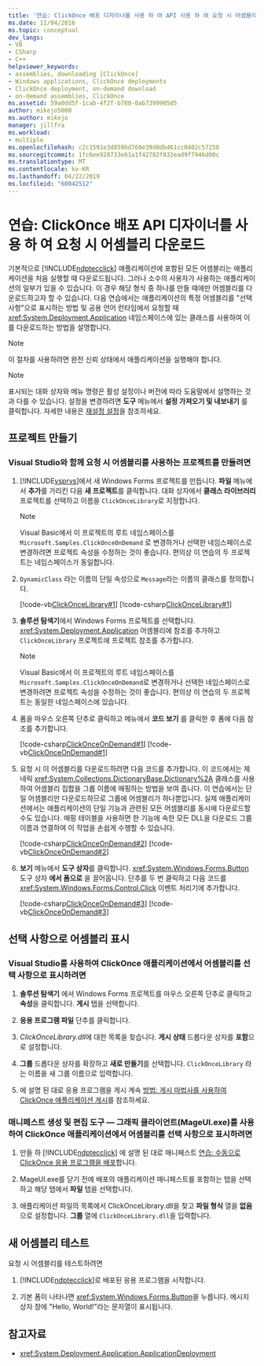 ```yaml
---
title: '연습: ClickOnce 배포 디자이너를 사용 하 여 API 사용 하 여 요청 시 어셈블리 다운로드 | Microsoft Docs'
ms.date: 11/04/2016
ms.topic: conceptual
dev_langs:
- VB
- CSharp
- C++
helpviewer_keywords:
- assemblies, downloading [ClickOnce]
- Windows applications, ClickOnce deployments
- ClickOnce deployment, on-demand download
- on-demand assemblies, ClickOnce
ms.assetid: 59a0dd5f-1cab-4f2f-b780-0ab7399905d5
author: mikejo5000
ms.author: mikejo
manager: jillfra
ms.workload:
- multiple
ms.openlocfilehash: c2c1591e3d859bd768e39d0db461cc0402c57258
ms.sourcegitcommit: 1fc6ee928733e61a1f42782f832ead9f7946d00c
ms.translationtype: MT
ms.contentlocale: ko-KR
ms.lasthandoff: 04/22/2019
ms.locfileid: "60042512"
---
```

# <a name="walkthrough-download-assemblies-on-demand-with-the-clickonce-deployment-api-using-the-designer"></a>연습: ClickOnce 배포 API 디자이너를 사용 하 여 요청 시 어셈블리 다운로드
기본적으로 [!INCLUDE[ndptecclick](../deployment/includes/ndptecclick_md.md)] 애플리케이션에 포함된 모든 어셈블리는 애플리케이션을 처음 실행할 때 다운로드됩니다. 그러나 소수의 사용자가 사용하는 애플리케이션의 일부가 있을 수 있습니다. 이 경우 해당 형식 중 하나를 만들 때에만 어셈블리를 다운로드하고자 할 수 있습니다. 다음 연습에서는 애플리케이션의 특정 어셈블리를 "선택 사항"으로 표시하는 방법 및 공용 언어 런타임에서 요청할 때 <xref:System.Deployment.Application> 네임스페이스에 있는 클래스를 사용하여 이를 다운로드하는 방법을 설명합니다.

> [!NOTE]
> 이 절차를 사용하려면 완전 신뢰 상태에서 애플리케이션을 실행해야 합니다.

> [!NOTE]
> 표시되는 대화 상자와 메뉴 명령은 활성 설정이나 버전에 따라 도움말에서 설명하는 것과 다를 수 있습니다. 설정을 변경하려면 **도구** 메뉴에서 **설정 가져오기 및 내보내기** 를 클릭합니다. 자세한 내용은 [재설정 설정](../ide/environment-settings.md#reset-settings)을 참조하세요.

## <a name="create-the-projects"></a>프로젝트 만들기

### <a name="to-create-a-project-that-uses-an-on-demand-assembly-with-visual-studio"></a>Visual Studio와 함께 요청 시 어셈블리를 사용하는 프로젝트를 만들려면

1. [!INCLUDE[vsprvs](../code-quality/includes/vsprvs_md.md)]에서 새 Windows Forms 프로젝트를 만듭니다. **파일** 메뉴에서 **추가**를 가리킨 다음 **새 프로젝트**를 클릭합니다. 대화 상자에서 **클래스 라이브러리** 프로젝트를 선택하고 이름을 `ClickOnceLibrary`로 지정합니다.

   > [!NOTE]
   >  Visual Basic에서 이 프로젝트의 루트 네임스페이스를 `Microsoft.Samples.ClickOnceOnDemand` 로 변경하거나 선택한 네임스페이스로 변경하려면 프로젝트 속성을 수정하는 것이 좋습니다. 편의상 이 연습의 두 프로젝트는 네임스페이스가 동일합니다.

2. `DynamicClass` 라는 이름의 단일 속성으로 `Message`라는 이름의 클래스를 정의합니다.

    [!code-vb[ClickOnceLibrary#1](../deployment/codesnippet/VisualBasic/walkthrough-downloading-assemblies-on-demand-with-the-clickonce-deployment-api-using-the-designer_1.vb)]
    [!code-csharp[ClickOnceLibrary#1](../deployment/codesnippet/CSharp/walkthrough-downloading-assemblies-on-demand-with-the-clickonce-deployment-api-using-the-designer_1.cs)]

3. **솔루션 탐색기**에서 Windows Forms 프로젝트를 선택합니다. <xref:System.Deployment.Application> 어셈블리에 참조를 추가하고 `ClickOnceLibrary` 프로젝트에 프로젝트 참조를 추가합니다.

   > [!NOTE]
   >  Visual Basic에서 이 프로젝트의 루트 네임스페이스를 `Microsoft.Samples.ClickOnceOnDemand`로 변경하거나 선택한 네임스페이스로 변경하려면 프로젝트 속성을 수정하는 것이 좋습니다. 편의상 이 연습의 두 프로젝트는 동일한 네임스페이스에 있습니다.

4. 폼을 마우스 오른쪽 단추로 클릭하고 메뉴에서 **코드 보기** 를 클릭한 후 폼에 다음 참조를 추가합니다.

    [!code-csharp[ClickOnceOnDemand#1](../deployment/codesnippet/CSharp/walkthrough-downloading-assemblies-on-demand-with-the-clickonce-deployment-api-using-the-designer_2.cs)]
    [!code-vb[ClickOnceOnDemand#1](../deployment/codesnippet/VisualBasic/walkthrough-downloading-assemblies-on-demand-with-the-clickonce-deployment-api-using-the-designer_2.vb)]

5. 요청 시 이 어셈블리를 다운로드하려면 다음 코드를 추가합니다. 이 코드에서는 제네릭 <xref:System.Collections.DictionaryBase.Dictionary%2A> 클래스를 사용하여 어셈블리 집합을 그룹 이름에 매핑하는 방법을 보여 줍니다. 이 연습에서는 단일 어셈블리만 다운로드하므로 그룹에 어셈블리가 하나뿐입니다. 실제 애플리케이션에서는 애플리케이션의 단일 기능과 관련된 모든 어셈블리를 동시에 다운로드할 수도 있습니다. 매핑 테이블을 사용하면 한 기능에 속한 모든 DLL을 다운로드 그룹 이름과 연결하여 이 작업을 손쉽게 수행할 수 있습니다.

    [!code-csharp[ClickOnceOnDemand#2](../deployment/codesnippet/CSharp/walkthrough-downloading-assemblies-on-demand-with-the-clickonce-deployment-api-using-the-designer_3.cs)]
    [!code-vb[ClickOnceOnDemand#2](../deployment/codesnippet/VisualBasic/walkthrough-downloading-assemblies-on-demand-with-the-clickonce-deployment-api-using-the-designer_3.vb)]

6. **보기** 메뉴에서 **도구 상자**를 클릭합니다. <xref:System.Windows.Forms.Button> 도구 상자 **에서 폼으로** 을 끌어옵니다. 단추를 두 번 클릭하고 다음 코드를 <xref:System.Windows.Forms.Control.Click> 이벤트 처리기에 추가합니다.

    [!code-csharp[ClickOnceOnDemand#3](../deployment/codesnippet/CSharp/walkthrough-downloading-assemblies-on-demand-with-the-clickonce-deployment-api-using-the-designer_4.cs)]
    [!code-vb[ClickOnceOnDemand#3](../deployment/codesnippet/VisualBasic/walkthrough-downloading-assemblies-on-demand-with-the-clickonce-deployment-api-using-the-designer_4.vb)]

## <a name="mark-assemblies-as-optional"></a>선택 사항으로 어셈블리 표시

### <a name="to-mark-assemblies-as-optional-in-your-clickonce-application-by-using-visual-studio"></a>Visual Studio를 사용하여 ClickOnce 애플리케이션에서 어셈블리를 선택 사항으로 표시하려면

1. **솔루션 탐색기** 에서 Windows Forms 프로젝트를 마우스 오른쪽 단추로 클릭하고 **속성**을 클릭합니다. **게시** 탭을 선택합니다.

2. **응용 프로그램 파일** 단추를 클릭합니다.

3. *ClickOnceLibrary.dll*에 대한 목록을 찾습니다. **게시 상태** 드롭다운 상자를 **포함**으로 설정합니다.

4. **그룹** 드롭다운 상자를 확장하고 **새로 만들기**를 선택합니다. `ClickOnceLibrary` 라는 이름을 새 그룹 이름으로 입력합니다.

5. 에 설명 된 대로 응용 프로그램을 게시 계속 [방법: 게시 마법사를 사용하여 ClickOnce 애플리케이션 게시](../deployment/how-to-publish-a-clickonce-application-using-the-publish-wizard.md)를 참조하세요.

### <a name="to-mark-assemblies-as-optional-in-your-clickonce-application-by-using-manifest-generation-and-editing-tool--graphical-client-mageuiexe"></a>매니페스트 생성 및 편집 도구 — 그래픽 클라이언트(MageUI.exe)를 사용하여 ClickOnce 애플리케이션에서 어셈블리를 선택 사항으로 표시하려면

1. 만들 하 [!INCLUDE[ndptecclick](../deployment/includes/ndptecclick_md.md)] 에 설명 된 대로 매니페스트 [연습: 수동으로 ClickOnce 응용 프로그램을 배포](../deployment/walkthrough-manually-deploying-a-clickonce-application.md)합니다.

2. MageUI.exe를 닫기 전에 배포의 애플리케이션 매니페스트를 포함하는 탭을 선택하고 해당 탭에서 **파일** 탭을 선택합니다.

3. 애플리케이션 파일의 목록에서 ClickOnceLibrary.dll을 찾고 **파일 형식** 열을 **없음**으로 설정합니다. **그룹** 열에 `ClickOnceLibrary.dll`을 입력합니다.

## <a name="test-the-new-assembly"></a>새 어셈블리 테스트

요청 시 어셈블리를 테스트하려면

1. [!INCLUDE[ndptecclick](../deployment/includes/ndptecclick_md.md)]로 배포된 응용 프로그램을 시작합니다.

2. 기본 폼이 나타나면 <xref:System.Windows.Forms.Button>을 누릅니다. 메시지 상자 창에 "Hello, World!"라는 문자열이 표시됩니다.

## <a name="see-also"></a>참고자료

- <xref:System.Deployment.Application.ApplicationDeployment>